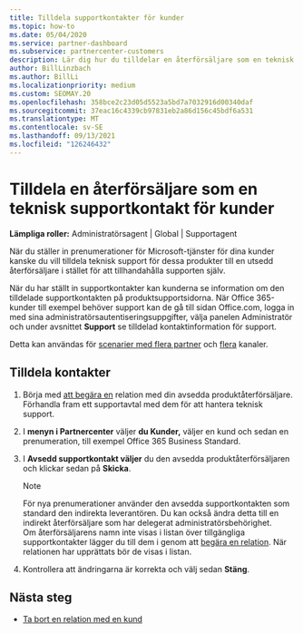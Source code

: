 ```yaml
---
title: Tilldela supportkontakter för kunder
ms.topic: how-to
ms.date: 05/04/2020
ms.service: partner-dashboard
ms.subservice: partnercenter-customers
description: Lär dig hur du tilldelar en återförsäljare som en teknisk supportkontakt för kunder som har prenumerationer på Microsoft-tjänster.
author: BillLinzbach
ms.author: BillLi
ms.localizationpriority: medium
ms.custom: SEOMAY.20
ms.openlocfilehash: 358bce2c23d05d5523a5bd7a7032916d00340daf
ms.sourcegitcommit: 37eac16c4339cb97831eb2a86d156c45bdf6a531
ms.translationtype: MT
ms.contentlocale: sv-SE
ms.lasthandoff: 09/13/2021
ms.locfileid: "126246432"
---
```

# <a name="assign-a-reseller-as-a-technical-support-contact-for-customers"></a>Tilldela en återförsäljare som en teknisk supportkontakt för kunder

**Lämpliga roller:** Administratörsagent | Global | Supportagent


När du ställer in prenumerationer för Microsoft-tjänster för dina kunder kanske du vill tilldela teknisk support för dessa produkter till en utsedd återförsäljare i stället för att tillhandahålla supporten själv.

När du har ställt in supportkontakter kan kunderna se information om den tilldelade supportkontakten på produktsupportsidorna. När Office 365-kunder till exempel behöver support kan de gå till sidan Office.com, logga in med  sina administratörsautentiseringsuppgifter, välja panelen Administratör och under avsnittet **Support** se tilldelad kontaktinformation för support.

Detta kan användas för [scenarier med flera partner](multipartner.md) och [flera](multichannel.md) kanaler. 


## <a name="assign-contacts"></a>Tilldela kontakter

1. Börja med [att begära en](request-a-relationship-with-a-customer.md) relation med din avsedda produktåterförsäljare. Förhandla fram ett supportavtal med dem för att hantera teknisk support.

2. I **menyn i Partnercenter** väljer **du Kunder,** väljer en kund och sedan en prenumeration, till exempel Office 365 Business Standard.

3. I  **Avsedd supportkontakt väljer** du den avsedda produktåterförsäljaren och klickar sedan på **Skicka**. 

      >[!NOTE]  
      >För nya prenumerationer använder den avsedda supportkontakten som standard den indirekta leverantören. Du kan också ändra detta till en indirekt återförsäljare som har delegerat administratörsbehörighet.    
    >Om återförsäljarens namn inte visas i listan över tillgängliga supportkontakter lägger du till dem i genom att [begära en relation](request-a-relationship-with-a-customer.md). När relationen har upprättats bör de visas i listan.  

4. Kontrollera att ändringarna är korrekta och välj sedan **Stäng**.

## <a name="next-steps"></a>Nästa steg

- [Ta bort en relation med en kund](remove-a-relationship.md)